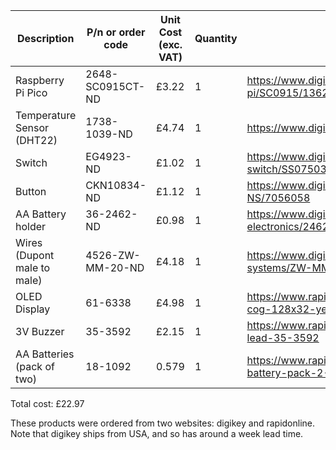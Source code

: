 |Description|	P/n or order code|	Unit Cost (exc. VAT)|	Quantity|	Link|
|-|-|-|-|-|
|Raspberry Pi Pico|	2648-SC0915CT-ND	|£3.22	|1|	https://www.digikey.co.uk/en/products/detail/raspberry-pi/SC0915/13624793 |
|Temperature Sensor (DHT22)|1738-1039-ND|	£4.74	|1|	https://www.digikey.co.uk/en/products/detail/dfrobot/SEN0137/6588461 |
|Switch|	EG4923-ND	|£1.02|	1|	https://www.digikey.co.uk/en/products/detail/e-switch/SS0750301F020P1A/2639077 |
|Button|	CKN10834-ND|	£1.12|	1|	https://www.digikey.co.uk/en/products/detail/c-k/PS-12C02-F-NS/7056058 |
|AA Battery holder	|36-2462-ND	|£0.98|	1	|https://www.digikey.co.uk/en/products/detail/keystone-electronics/2462/303811 |
|Wires (Dupont male to male) | 	4526-ZW-MM-20-ND	|£4.18	|1	|https://www.digikey.co.uk/en/products/detail/busboard-prototype-systems/ZW-MM-20/19200346 |
|OLED Display	|61-6338	|£4.98|	1|	https://www.rapidonline.com/winstar-wea012832flpp3n00000-oled-cog-128x32-yellow-0-91-on-pcb-i2c-61-6338|
|3V Buzzer|	35-3592|	£2.15|	1|	https://www.rapidonline.com/rvfm-3v-electronic-buzzer-with-10cm-lead-35-3592|
|AA Batteries (pack of two)|	18-1092|0.579	|1	|https://www.rapidonline.com/gp-gppcc15kc005-zinc-chloride-cell-aa-battery-pack-2-18-1092|
Total cost: £22.97 

These products were ordered from two websites: digikey and rapidonline. Note that digikey ships from USA, and so has around a week lead time.
